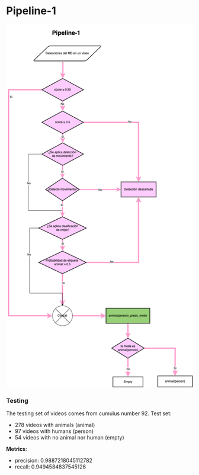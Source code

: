 # Pipeline-1

![](figs/Pipeline-1.drawio.png)


### Testing
The testing set of videos comes from cumulus number 92. 
Test set: 
- 278 videos with animals (animal)
- 97 videos with humans (person)
- 54 videos with no animal nor human (empty)



**Metrics**:
- precision: 0.9887218045112782 
- recall: 0.9494584837545126
